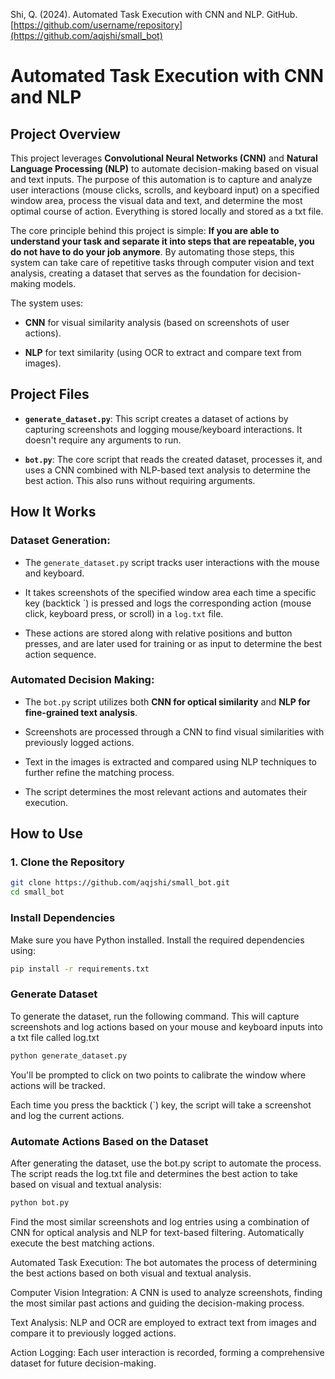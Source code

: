 Shi, Q. (2024). Automated Task Execution with CNN and NLP. GitHub. [https://github.com/username/repository](https://github.com/aqjshi/small_bot)

# Automated Task Execution with CNN and NLP

## Project Overview

This project leverages **Convolutional Neural Networks (CNN)** and **Natural Language Processing (NLP)** to automate decision-making based on visual and text inputs. The purpose of this automation is to capture and analyze user interactions (mouse clicks, scrolls, and keyboard input) on a specified window area, process the visual data and text, and determine the most optimal course of action. Everything is stored locally and stored as a txt file. 


The core principle behind this project is simple: **If you are able to understand your task and separate it into steps that are repeatable, you do not have to do your job anymore**. By automating those steps, this system can take care of repetitive tasks through computer vision and text analysis, creating a dataset that serves as the foundation for decision-making models.  


The system uses:  

- **CNN** for visual similarity analysis (based on screenshots of user actions).
  
- **NLP** for text similarity (using OCR to extract and compare text from images).
  

## Project Files  


- **`generate_dataset.py`**: This script creates a dataset of actions by capturing screenshots and logging mouse/keyboard interactions. It doesn't require any arguments to run.
  
- **`bot.py`**: The core script that reads the created dataset, processes it, and uses a CNN combined with NLP-based text analysis to determine the best action. This also runs without requiring arguments.
  

## How It Works  


### Dataset Generation:  


- The `generate_dataset.py` script tracks user interactions with the mouse and keyboard.
  
- It takes screenshots of the specified window area each time a specific key (backtick \`) is pressed and logs the corresponding action (mouse click, keyboard press, or scroll) in a `log.txt` file.
  
- These actions are stored along with relative positions and button presses, and are later used for training or as input to determine the best action sequence.
  

### Automated Decision Making:  


- The `bot.py` script utilizes both **CNN for optical similarity** and **NLP for fine-grained text analysis**.
  
- Screenshots are processed through a CNN to find visual similarities with previously logged actions.
  
- Text in the images is extracted and compared using NLP techniques to further refine the matching process.
  
- The script determines the most relevant actions and automates their execution.
  

## How to Use

### 1. Clone the Repository  


```bash
git clone https://github.com/aqjshi/small_bot.git
cd small_bot
```


### Install Dependencies
Make sure you have Python installed. Install the required dependencies using:  

```bash
pip install -r requirements.txt
```
### Generate Dataset
To generate the dataset, run the following command. This will capture screenshots and log actions based on your mouse and keyboard inputs into a txt file called log.txt  


```bash
python generate_dataset.py
```
You'll be prompted to click on two points to calibrate the window where actions will be tracked.  

Each time you press the backtick (`) key, the script will take a screenshot and log the current actions.  


### Automate Actions Based on the Dataset
After generating the dataset, use the bot.py script to automate the process. The script reads the log.txt file and determines the best action to take based on visual and textual analysis: 


```bash
python bot.py
```
Find the most similar screenshots and log entries using a combination of CNN for optical analysis and NLP for text-based filtering.
Automatically execute the best matching actions.  


Automated Task Execution: The bot automates the process of determining the best actions based on both visual and textual analysis.  

Computer Vision Integration: A CNN is used to analyze screenshots, finding the most similar past actions and guiding the decision-making process.  

Text Analysis: NLP and OCR are employed to extract text from images and compare it to previously logged actions. 
 
Action Logging: Each user interaction is recorded, forming a comprehensive dataset for future decision-making.  






